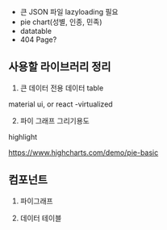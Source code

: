 - 큰 JSON 파일 lazyloading 필요
- pie chart(성별, 인종, 민족)
- datatable
- 404 Page?

## 사용할 라이브러리 정리

1. 큰 데이터 전용 데이터 table

material ui, or react -virtualized

2. 파이 그래프 그리기용도

highlight

https://www.highcharts.com/demo/pie-basic

## 컴포넌트

1. 파이그래프

2. 데이터 테이블
